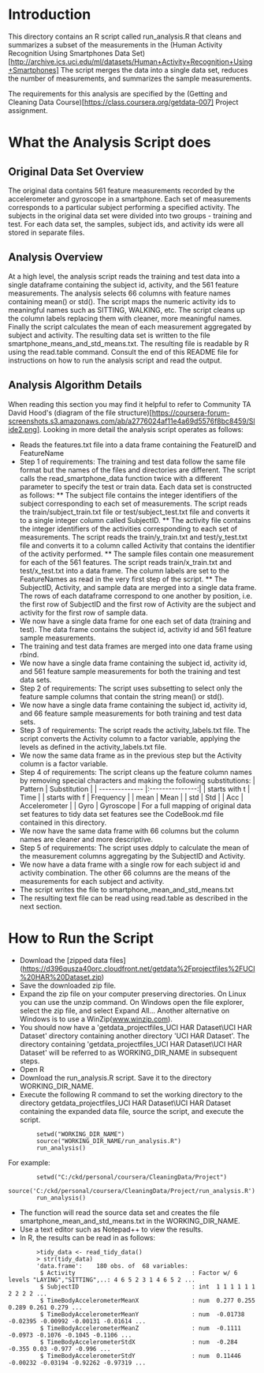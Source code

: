 # Introduction
This directory contains an R script called run_analysis.R that cleans and summarizes a subset of the measurements in the (Human Activity Recognition Using Smartphones Data Set)[http://archive.ics.uci.edu/ml/datasets/Human+Activity+Recognition+Using+Smartphones] The script merges the data into a single data set, reduces the number of measurements, and summarizes the sample measurements.  

The requirements for this analysis are specified by the (Getting and Cleaning Data Course)[https://class.coursera.org/getdata-007] Project assignment.

# What the Analysis Script does
## Original Data Set Overview
The original data contains 561 feature measurements recorded by the accelerometer and gyroscope in a smartphone.  Each set of measurements corresponds to a particular subject performing a specified activity.  The subjects in the original data set were divided into two groups - training and test.  For each data set, the samples, subject ids, and activity ids were all stored in separate files.  
## Analysis Overview
At a high level, the analysis script reads the training and test data into a single dataframe containing the subject id, activity, and the 561 feature measurements.  The analysis selects 66 columns with feature names containing mean() or std().  The script maps the numeric activity ids to meaningful names such as SITTING, WALKING, etc.  The script cleans up the column labels replacing them with cleaner, more meaningful names.  Finally the script calculates the mean of each measurement aggregated by subject and activity.  The resulting data set is written to the file smartphone_means_and_std_means.txt.  The resulting file is readable by R using the read.table command.
Consult the end of this README file for instructions on how to run the analysis script and read the output.
## Analysis Algorithm Details
When reading this section you may find it helpful to refer to Community TA David Hood's (diagram of the file structure)[https://coursera-forum-screenshots.s3.amazonaws.com/ab/a2776024af11e4a69d5576f8bc8459/Slide2.png].  Looking in more detail the analysis script operates as follows:
* Reads the features.txt file into a data frame containing the FeatureID and FeatureName
* Step 1 of requirements: The training and test data follow the same file format but the names of the files and directories are different.  The script calls the read_smartphone_data function twice with a different parameter to specify the test or train data.  Each data set is constructed as follows:
** The subject file contains the integer identifiers of the subject corresponding to each set of measurements.  The script reads the train/subject_train.txt file or test/subject_test.txt file and converts it to a single integer column called SubjectID.
** The activity file contains the integer identifiers of the activities corresponding to each set of measurements.  The script reads the train/y_train.txt and test/y_test.txt file and converts it to a column called Activity that contains the identifier of the activity performed.
** The sample files contain one measurement for each of the 561 features.  The script reads train/x_train.txt and test/x_test.txt into a data frame.  The column labels are set to the FeatureNames as read in the very first step of the script.
** The SubjectID, Activity, and sample data are merged into a single data frame.  The rows of each dataframe correspond to one another by position, i.e. the first row of SubjectID and the first row of Activity are the subject and activity for the first row of sample data.
* We now have a single data frame for one each set of data (training and test).  The data frame contains the subject id, activity id and 561 feature sample measurements.
* The training and test data frames are merged into one data frame using rbind.
* We now have a single data frame containing the subject id, activity id, and 561 feature sample measurements for both the training and test data sets.
* Step 2 of requirements: The script uses subsetting to select only the feature sample columns that contain the string mean() or std(). 
* We now have a single data frame containing the subject id, activity id, and 66 feature sample measurements for both training and test data sets.
* Step 3 of requirements: The script reads the activity_labels.txt file.  The script converts the Activity column to a factor variable, applying the levels as defined in the activity_labels.txt file.
* We now the same data frame as in the previous step but the Activity column is a factor variable.
* Step 4 of requirements: The script cleans up the feature column names by removing special characters and making the following substitutions:
| Pattern        | Substitution    | 
| -------------- |:---------------:| 
| starts with t  | Time            | 
| starts with f  | Frequency       | 
| mean           | Mean            |
| std            | Std             |
| Acc            | Accelerometer   |
| Gyro           | Gyroscope       |
For a full mapping of original data set features to tidy data set features see the CodeBook.md file contained in this directory.
* We now have the same data frame with 66 columns but the column names are cleaner and more descriptive.
* Step 5 of requirements: The script uses ddply to calculate the mean of the measurement columns aggregating by the SubjectID and Activity.
* We now have a data frame with a single row for each subject id and activity combination.  The other 66 columns are the means of the measurements for each subject and activity.
* The script writes the file to smartphone_mean_and_std_means.txt
* The resulting text file can be read using read.table as described in the next section.
# How to Run the Script
* Download the [zipped data files] (https://d396qusza40orc.cloudfront.net/getdata%2Fprojectfiles%2FUCI%20HAR%20Dataset.zip) 
* Save the downloaded zip file.
* Expand the zip file on your computer preserving directories.  On Linux you can use the unzip command. On Windows open the file explorer, select the zip file, and select Expand All...  Another alternative on Windows is to use a WinZip(www.winzip.com).  
* You should now have a 'getdata_projectfiles_UCI HAR Dataset\UCI HAR Dataset' directory containing another directory 'UCI HAR Dataset'.  The directory containing 'getdata_projectfiles_UCI HAR Dataset\UCI HAR Dataset' will be referred to as WORKING_DIR_NAME in subsequent steps.
* Open R
* Download the run_analysis.R script.  Save it to the directory WORKING_DIR_NAME.
* Execute the following R command to set the working directory to the directory getdata_projectfiles_UCI HAR Dataset\UCI HAR Dataset containing the expanded data file, source the script, and execute the script.
````
        setwd("WORKING_DIR_NAME")
        source("WORKING_DIR_NAME/run_analysis.R")
        run_analysis()
````
For example:
````
        setwd("C:/ckd/personal/coursera/CleaningData/Project")
        source('C:/ckd/personal/coursera/CleaningData/Project/run_analysis.R')
        run_analysis()
````
* The function will read the source data set and creates the file smartphone_mean_and_std_means.txt in the WORKING_DIR_NAME.
* Use a text editor such as Notepad++ to view the results.
* In R, the results can be read in as follows:
````
        >tidy_data <- read_tidy_data()
        > str(tidy_data)
        'data.frame':    180 obs. of  68 variables:
         $ Activity                                 : Factor w/ 6 levels "LAYING","SITTING",..: 4 6 5 2 3 1 4 6 5 2 ...
         $ SubjectID                                : int  1 1 1 1 1 1 2 2 2 2 ...
         $ TimeBodyAccelerometerMeanX               : num  0.277 0.255 0.289 0.261 0.279 ...
         $ TimeBodyAccelerometerMeanY               : num  -0.01738 -0.02395 -0.00992 -0.00131 -0.01614 ...
         $ TimeBodyAccelerometerMeanZ               : num  -0.1111 -0.0973 -0.1076 -0.1045 -0.1106 ...
         $ TimeBodyAccelerometerStdX                : num  -0.284 -0.355 0.03 -0.977 -0.996 ...
         $ TimeBodyAccelerometerStdY                : num  0.11446 -0.00232 -0.03194 -0.92262 -0.97319 ...
````
